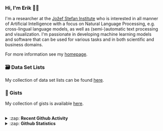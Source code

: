 ### Hi, I'm Erik 👋🏼 

I'm a researcher at the [Jožef Stefan Institute][job] who is interested in all manner of Artificial Intelligence with a focus on Natural Language Processing, e.g. cross-lingual language models, as well as (semi-)automatic text processing and visualization. I'm passionate in developing machine learning models and software that can be used for various tasks and in both scientific and business domains.

For more information see my [homepage][homepage].

### 🗃️ Data Set Lists
My collection of data set lists can be found [here][datasets].

### 🔖 Gists
My collection of gists is available [here][gists].

<br />

<details>
  <summary>:zap: <b>Recent Github Activity</b></summary>
  
<!--START_SECTION:activity-->
1. ❗️ Opened issue [#3](https://github.com/Infominer-JSI/gui-client/issues/3) in [Infominer-JSI/gui-client](https://github.com/Infominer-JSI/gui-client)
2. 🎉 Merged PR [#2](https://github.com/Infominer-JSI/gui-client/pull/2) in [Infominer-JSI/gui-client](https://github.com/Infominer-JSI/gui-client)
3. 💪 Opened PR [#2](https://github.com/Infominer-JSI/gui-client/pull/2) in [Infominer-JSI/gui-client](https://github.com/Infominer-JSI/gui-client)
4. ❗️ Closed issue [#6](https://github.com/Infominer-JSI/infominer/issues/6) in [Infominer-JSI/infominer](https://github.com/Infominer-JSI/infominer)
5. 🗣 Commented on [#6](https://github.com/Infominer-JSI/infominer/issues/6) in [Infominer-JSI/infominer](https://github.com/Infominer-JSI/infominer)
<!--END_SECTION:activity-->

</details>

<details>
  <summary>:zap: <b>Github Statistics</b></summary>
  
  <img align="left" alt="codeSTACKr's Github Stats" src="https://github-readme-stats.vercel.app/api?username=eriknovak&show_icons=true&theme=buefy&hide_border=true" />

</details>

[job]: https://ailab.ijs.si/
[homepage]: https://ailab.ijs.si/eriknovak/
[gists]: https://gist.github.com/ErikNovak
[datasets]: ./datasets/README.md

